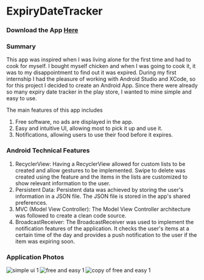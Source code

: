 # ExpiryDateTracker

### Download the App [Here](https://play.google.com/store/apps/details?id=com.lumibao.expirydatetracker)

### Summary
This app was inspired when I was living alone for the first time and had to cook for myself. I bought myself chicken and when I was going to cook it, it was to my disappointment to find out it was expired. During my first internship I had the pleasure of working with Android Studio and XCode, so for this project I decided to create an Android App. Since there were already so many expiry date tracker in the play store, I wanted to mine simple and easy to use.

The main features of this app includes
1. Free software, no ads are displayed in the app.
2. Easy and intuitive UI, allowing most to pick it up and use it.
3. Notifications, allowing users to use their food before it expires.

### Android Technical Features
1. RecyclerView: Having a RecyclerView allowed for custom lists to be created and allow gestures to be implemented. Swipe to delete was created using the feature and the items in the lists are customized to show relevant information to the user.
2. Persistent Data: Persistent data was achieved by storing the user's information in a JSON file. The JSON file is stored in the app's shared preferences.
3. MVC (Model View Controller): The Model View Controller architecture was followed to create a clean code source.
4. BroadcastReceiver: The BroadcastReceiver was used to implement the notification features of the application. It checks the user's items at a certain time of the day and provides a push notification to the user if the item was expiring soon.

### Application Photos
![simple ui 1](https://user-images.githubusercontent.com/31720028/51189761-b1ed3600-18ae-11e9-9ba6-bf86c93b3840.png) ![free and easy 1](https://user-images.githubusercontent.com/31720028/51189920-160ffa00-18af-11e9-933f-92e68868ba1f.png) ![copy of free and easy 1](https://user-images.githubusercontent.com/31720028/51189940-23c57f80-18af-11e9-8a6b-d627f98972b2.png)

